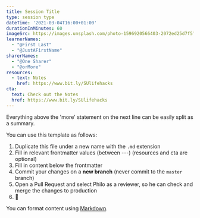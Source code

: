 ```yaml
---
title: Session Title
type: session type
dateTime: '2021-03-04T16:00+01:00'
durationInMinutes: 60
imageSrc: https://images.unsplash.com/photo-1596920566403-2072ed25d7f5?ixid=MXwxMjA3fDB8MHxwaG90by1wYWdlfHx8fGVufDB8fHw%3D&ixlib=rb-1.2.1&auto=format&fit=crop&w=1500&q=80
learnerNames:
  - "@First Last"
  - "@JustAFirstName"
sharerNames:
  - "@One Sharer"
  - "@orMore"
resources:
  - text: Notes
    href: https://www.bit.ly/SUlifehacks
cta:
  text: Check out the Notes
  href: https://www.bit.ly/SUlifehacks
---
```


Everything above the 'more' statement on the next line can be easily split as a summary.

<!--more-->

You can use this template as follows:

1. Duplicate this file under a new name with the `.md` extension
2. Fill in relevant frontmatter values (between ---) (resources and cta are optional)
3. Fill in content below the frontmatter
4. Commit your changes on a **new branch** (never commit to the `master` branch)
5. Open a Pull Request and select Philo as a reviewer, so he can check and merge the changes to production
6. 🥂

You can format content using [Markdown](https://www.markdownguide.org/basic-syntax).

